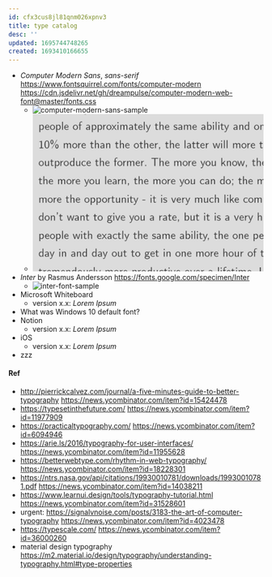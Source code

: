 ```yaml
---
id: cfx3cus8jl81qnm026xpnv3
title: type catalog
desc: ''
updated: 1695744748265
created: 1693410166655
---
```


- _Computer Modern Sans_, _sans-serif_ https://www.fontsquirrel.com/fonts/computer-modern https://cdn.jsdelivr.net/gh/dreampulse/computer-modern-web-font@master/fonts.css
  - ![computer-modern-sans-sample](/assets/images/computer-modern-sans-sample.png)
  - ![computer-modern-sans-sample-2](computer-modern-sans-sample-2.png)
- _Inter_ by Rasmus Andersson https://fonts.google.com/specimen/Inter
  - ![inter-font-sample](/assets/images/inter-font-sample.png)
- Microsoft Whiteboard
  - version x.x: _Lorem Ipsum_
- What was Windows 10 default font?
- Notion
  - version x.x: _Lorem Ipsum_
- iOS
  - version x.x: _Lorem Ipsum_
- zzz

#### Ref
- http://pierrickcalvez.com/journal/a-five-minutes-guide-to-better-typography https://news.ycombinator.com/item?id=15424478
- https://typesetinthefuture.com/ https://news.ycombinator.com/item?id=11977909
- https://practicaltypography.com/ https://news.ycombinator.com/item?id=6094946
- https://arie.ls/2016/typography-for-user-interfaces/ https://news.ycombinator.com/item?id=11955628
- https://betterwebtype.com/rhythm-in-web-typography/ https://news.ycombinator.com/item?id=18228301
- https://ntrs.nasa.gov/api/citations/19930010781/downloads/19930010781.pdf https://news.ycombinator.com/item?id=14038211
- https://www.learnui.design/tools/typography-tutorial.html https://news.ycombinator.com/item?id=31528601
- urgent: https://signalvnoise.com/posts/3183-the-art-of-computer-typography https://news.ycombinator.com/item?id=4023478
- https://typescale.com/ https://news.ycombinator.com/item?id=36000260
- material design typography https://m2.material.io/design/typography/understanding-typography.html#type-properties
